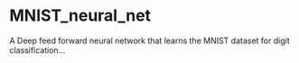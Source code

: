 # MNIST_neural_net
A Deep feed forward neural network that learns the MNIST dataset for digit classification...
